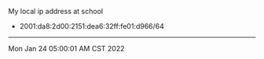 My local ip address at school
* 2001:da8:2d00:2151:dea6:32ff:fe01:d966/64

---
Mon Jan 24 05:00:01 AM CST 2022
